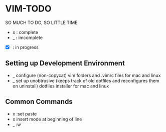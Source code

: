 VIM-TODO
========

SO MUCH TO DO, SO LITTLE TIME
*  x  : complete
*  _  : imcomplete
* [x] : in progress

Setting up Development Environment
----------------------------------
* _ configure (non-copycat) vim folders and .vimrc files for mac and linux
* _ set up unobtrusive (keeps track of old dotfiles and reconfigures them on uninstall) dotfiles installer for mac and linux


Common Commands
---------------
* x :set paste
* x insert mode at beginning of line
* _ :w
